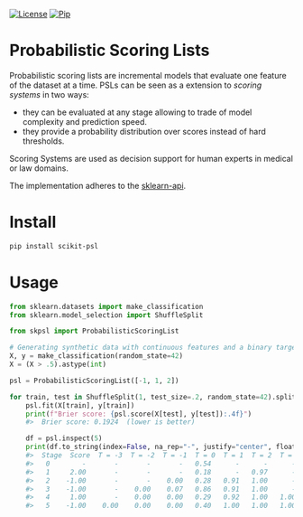 [![License](https://img.shields.io/github/license/stheid/scikit-psl)](https://github.com/stheid/scikit-psl/blob/master/LICENSE)
[![Pip](https://img.shields.io/pypi/v/scikit-psl)](https://pypi.org/project/scikit-psl)


# Probabilistic Scoring Lists

Probabilistic scoring lists are incremental models that evaluate one feature of the dataset at a time.
PSLs can be seen as a extension to *scoring systems* in two ways:
- they can be evaluated at any stage allowing to trade of model complexity and prediction speed.
- they provide a probability distribution over scores instead of hard thresholds.

Scoring Systems are used as decision support for human experts in medical or law domains.

The implementation adheres to the [sklearn-api](https://scikit-learn.org/stable/glossary.html#glossary-estimator-types).

# Install
```bash
pip install scikit-psl
```

# Usage

```python
from sklearn.datasets import make_classification
from sklearn.model_selection import ShuffleSplit

from skpsl import ProbabilisticScoringList

# Generating synthetic data with continuous features and a binary target variable
X, y = make_classification(random_state=42)
X = (X > .5).astype(int)

psl = ProbabilisticScoringList([-1, 1, 2])

for train, test in ShuffleSplit(1, test_size=.2, random_state=42).split(X):
    psl.fit(X[train], y[train])
    print(f"Brier score: {psl.score(X[test], y[test]):.4f}")
    #>  Brier score: 0.1924  (lower is better)

    df = psl.inspect(5)
    print(df.to_string(index=False, na_rep="-", justify="center", float_format=lambda x: f"{x:.2f}"))    
    #>  Stage  Score  T = -3  T = -2  T = -1  T = 0  T = 1  T = 2  T = 3
    #>   0        -       -       -       -   0.54      -      -      - 
    #>   1     2.00       -       -       -   0.18      -   0.97      - 
    #>   2    -1.00       -       -    0.00   0.28   0.91   1.00      - 
    #>   3    -1.00       -    0.00    0.07   0.86   0.91   1.00      - 
    #>   4     1.00       -    0.00    0.00   0.29   0.92   1.00   1.00 
    #>   5    -1.00    0.00    0.00    0.00   0.40   1.00   1.00   1.00
```
